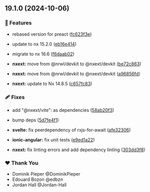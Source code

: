 ## 19.1.0 (2024-10-06)


### 🚀 Features

- rebased version for preact ([fc623f3e](https://github.com/nxext/nx-extensions/commit/fc623f3e))

- update to nx 15.2.0 ([eb16e414](https://github.com/nxext/nx-extensions/commit/eb16e414))

- migrate to nx 16.6 ([f6daab02](https://github.com/nxext/nx-extensions/commit/f6daab02))

- **nxext:** move from @nrwl/devkit to @nxext/devkit ([be72c863](https://github.com/nxext/nx-extensions/commit/be72c863))

- **nxext:** move from @nrwl/devkit to @nxext/devkit ([a96856fd](https://github.com/nxext/nx-extensions/commit/a96856fd))

- **nxext:** update to Nx 14.8.5 ([c657fc83](https://github.com/nxext/nx-extensions/commit/c657fc83))


### 🩹 Fixes

- add "@nxext/vite": as dependencies ([58ab20f3](https://github.com/nxext/nx-extensions/commit/58ab20f3))

- bump deps ([5d7fe4f1](https://github.com/nxext/nx-extensions/commit/5d7fe4f1))

- **svelte:** fix peerdependency of rxjs-for-await ([afe32306](https://github.com/nxext/nx-extensions/commit/afe32306))

- **ionic-angular:** fix unit tests ([e9ed1a22](https://github.com/nxext/nx-extensions/commit/e9ed1a22))

- **nxext:** fix linting errors and add dependency linting ([303dd3f8](https://github.com/nxext/nx-extensions/commit/303dd3f8))


### ❤️  Thank You

- Dominik Pieper @DominikPieper
- Edouard Bozon @edbzn
- Jordan Hall @Jordan-Hall